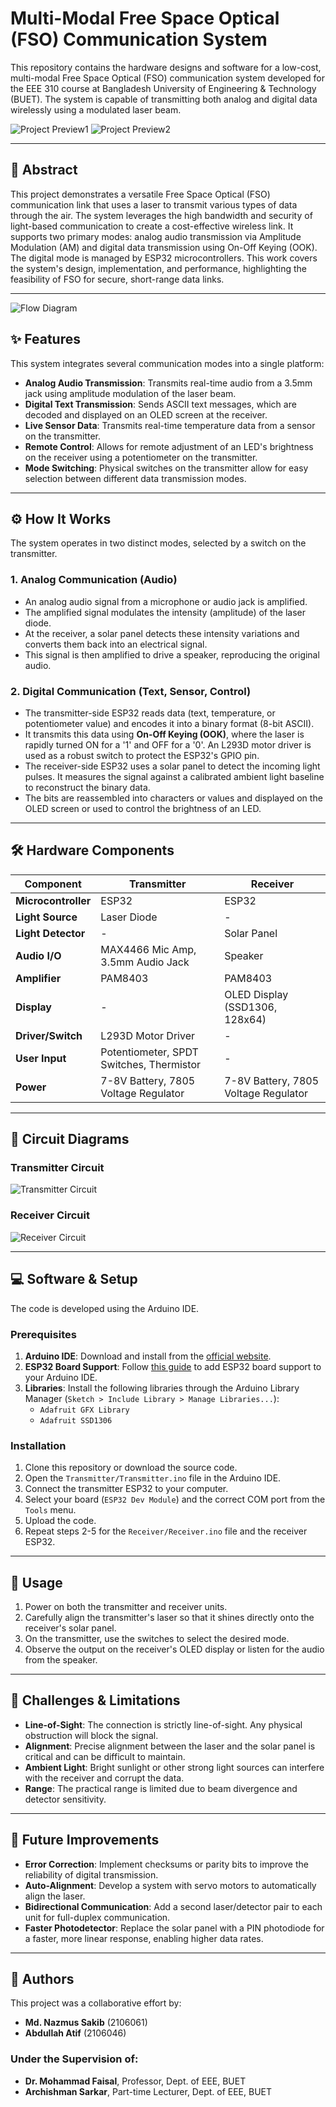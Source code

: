 # Multi-Modal Free Space Optical (FSO) Communication System

This repository contains the hardware designs and software for a low-cost, multi-modal Free Space Optical (FSO) communication system developed for the EEE 310 course at Bangladesh University of Engineering & Technology (BUET). The system is capable of transmitting both analog and digital data wirelessly using a modulated laser beam.

![Project Preview1](https://img.playbook.com/gjWpLh5UEJ70VvNFD718KViOndGVwJOB4LNx60tFzWo/Z3M6Ly9wbGF5Ym9v/ay1hc3NldHMtcHVi/bGljL2E5NjJlNjky/LTI2MWUtNDVhYS05/MGM1LTk3YTFkMWEz/YjZmYQ)
![Project Preview2](https://img.playbook.com/wTsnoP7YhVaTT7GavJLM8VVm8K8H-rpHjrOXgi0QnUw/Z3M6Ly9wbGF5Ym9v/ay1hc3NldHMtcHVi/bGljLzE1MWI0NGQ4/LTQ4MWQtNGE0Ny1h/MWNmLWQzOTc3MzFk/MDhiMw)


---

## 📖 Abstract

This project demonstrates a versatile Free Space Optical (FSO) communication link that uses a laser to transmit various types of data through the air. The system leverages the high bandwidth and security of light-based communication to create a cost-effective wireless link. It supports two primary modes: analog audio transmission via Amplitude Modulation (AM) and digital data transmission using On-Off Keying (OOK). The digital mode is managed by ESP32 microcontrollers. This work covers the system's design, implementation, and performance, highlighting the feasibility of FSO for secure, short-range data links.

---
![Flow Diagram](https://img.playbook.com/jSCiHWhv9f0Vl6KF8J4FAy00vopyvy47CHvcUIU3PJw/Z3M6Ly9wbGF5Ym9v/ay1hc3NldHMtcHVi/bGljL2QxM2ViYjRl/LTAxZTItNGUwMy1h/YjljLTVhZDMwMjNk/ODEzYQ)

## ✨ Features

This system integrates several communication modes into a single platform:

-   **Analog Audio Transmission**: Transmits real-time audio from a 3.5mm jack using amplitude modulation of the laser beam.
-   **Digital Text Transmission**: Sends ASCII text messages, which are decoded and displayed on an OLED screen at the receiver.
-   **Live Sensor Data**: Transmits real-time temperature data from a sensor on the transmitter.
-   **Remote Control**: Allows for remote adjustment of an LED's brightness on the receiver using a potentiometer on the transmitter.
-   **Mode Switching**: Physical switches on the transmitter allow for easy selection between different data transmission modes.

---

## ⚙️ How It Works

The system operates in two distinct modes, selected by a switch on the transmitter.

### 1. Analog Communication (Audio)
-   An analog audio signal from a microphone or audio jack is amplified.
-   The amplified signal modulates the intensity (amplitude) of the laser diode.
-   At the receiver, a solar panel detects these intensity variations and converts them back into an electrical signal.
-   This signal is then amplified to drive a speaker, reproducing the original audio.

### 2. Digital Communication (Text, Sensor, Control)
-   The transmitter-side ESP32 reads data (text, temperature, or potentiometer value) and encodes it into a binary format (8-bit ASCII).
-   It transmits this data using **On-Off Keying (OOK)**, where the laser is rapidly turned ON for a '1' and OFF for a '0'. An L293D motor driver is used as a robust switch to protect the ESP32's GPIO pin.
-   The receiver-side ESP32 uses a solar panel to detect the incoming light pulses. It measures the signal against a calibrated ambient light baseline to reconstruct the binary data.
-   The bits are reassembled into characters or values and displayed on the OLED screen or used to control the brightness of an LED.

---

## 🛠️ Hardware Components

| Component             | Transmitter                               | Receiver                                  |
| --------------------- | ----------------------------------------- | ----------------------------------------- |
| **Microcontroller** | ESP32                                     | ESP32                                     |
| **Light Source** | Laser Diode                               | -                                         |
| **Light Detector** | -                                         | Solar Panel                               |
| **Audio I/O** | MAX4466 Mic Amp, 3.5mm Audio Jack         | Speaker                                   |
| **Amplifier** | PAM8403                                   | PAM8403                                   |
| **Display** | -                                         | OLED Display (SSD1306, 128x64)            |
| **Driver/Switch** | L293D Motor Driver                        | -                                         |
| **User Input** | Potentiometer, SPDT Switches, Thermistor  | -                                         |
| **Power** | 7-8V Battery, 7805 Voltage Regulator        | 7-8V Battery, 7805 Voltage Regulator        |

---

## 🔌 Circuit Diagrams

### Transmitter Circuit

![Transmitter Circuit](https://img.playbook.com/joMSaNov7tMuEzub0HbQTatRxbv_cSckfAIKxMInktM/Z3M6Ly9wbGF5Ym9v/ay1hc3NldHMtcHVi/bGljLzc2MTQzNTVi/LWQ0YzAtNDkyYi04/NTZkLTI1NjM4YzE5/ZWM5Nw)

### Receiver Circuit

![Receiver Circuit](https://img.playbook.com/st82JGfJkqgkc4JHLAPcbY1qpv_fK0s1ljVcDrfZgFo/Z3M6Ly9wbGF5Ym9v/ay1hc3NldHMtcHVi/bGljLzQ3ZDY4Y2Rm/LTU0NzQtNDhmNS1h/MjdlLTU0MTc0ZDJj/MmNmOA)

---

## 💻 Software & Setup

The code is developed using the Arduino IDE.

### Prerequisites
1.  **Arduino IDE**: Download and install from the [official website](https://www.arduino.cc/en/software).
2.  **ESP32 Board Support**: Follow [this guide](https://docs.espressif.com/projects/arduino-esp32/en/latest/installing.html) to add ESP32 board support to your Arduino IDE.
3.  **Libraries**: Install the following libraries through the Arduino Library Manager (`Sketch > Include Library > Manage Libraries...`):
    -   `Adafruit GFX Library`
    -   `Adafruit SSD1306`

### Installation
1.  Clone this repository or download the source code.
2.  Open the `Transmitter/Transmitter.ino` file in the Arduino IDE.
3.  Connect the transmitter ESP32 to your computer.
4.  Select your board (`ESP32 Dev Module`) and the correct COM port from the `Tools` menu.
5.  Upload the code.
6.  Repeat steps 2-5 for the `Receiver/Receiver.ino` file and the receiver ESP32.

---

## 🚀 Usage

1.  Power on both the transmitter and receiver units.
2.  Carefully align the transmitter's laser so that it shines directly onto the receiver's solar panel.
3.  On the transmitter, use the switches to select the desired mode.
4.  Observe the output on the receiver's OLED display or listen for the audio from the speaker.

---

## 🚧 Challenges & Limitations

-   **Line-of-Sight**: The connection is strictly line-of-sight. Any physical obstruction will block the signal.
-   **Alignment**: Precise alignment between the laser and the solar panel is critical and can be difficult to maintain.
-   **Ambient Light**: Bright sunlight or other strong light sources can interfere with the receiver and corrupt the data.
-   **Range**: The practical range is limited due to beam divergence and detector sensitivity.

---

## 🌱 Future Improvements

-   **Error Correction**: Implement checksums or parity bits to improve the reliability of digital transmission.
-   **Auto-Alignment**: Develop a system with servo motors to automatically align the laser.
-   **Bidirectional Communication**: Add a second laser/detector pair to each unit for full-duplex communication.
-   **Faster Photodetector**: Replace the solar panel with a PIN photodiode for a faster, more linear response, enabling higher data rates.

---

## 👥 Authors

This project was a collaborative effort by:
-   **Md. Nazmus Sakib** (2106061)
-   **Abdullah Atif** (2106046)


### Under the Supervision of:
-   **Dr. Mohammad Faisal**, Professor, Dept. of EEE, BUET
-   **Archishman Sarkar**, Part-time Lecturer, Dept. of EEE, BUET
